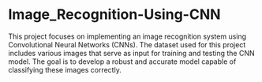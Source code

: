 # Image_Recognition-Using-CNN
This project focuses on implementing an image recognition system using Convolutional Neural Networks (CNNs). The dataset used for this project includes various images that serve as input for training and testing the CNN model. The goal is to develop a robust and accurate model capable of classifying these images correctly.

